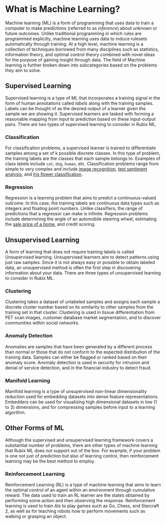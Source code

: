 # What is Machine Learning?
Machine learning (ML) is a form of programming that uses data to train a computer to make predictions (referred to as *inference*) about unknown or future outcomes. Unlike traditional programming in which rules are programmed explicitly, machine learning uses data to induce rulesets automatically through training. At a high level, machine learning is a collection of techniques borrowed from many disciplines such as statistics, information theory, and optimal control theory combined with novel ideas for the purpose of gaining insight through data. The field of Machine learning is further broken down into subcategories based on the problems they aim to solve.

## Supervised Learning
Supervised learning is a type of ML that incorporates a training signal in the form of human annotations called *labels* along with the training samples. Labels can be thought of as the desired output of a learner given the sample we are showing it. Supervised learners are tasked with forming a reasonable mapping from input to prediction based on these input-output pairs. There are two types of supervised learning to consider in Rubix ML.

### Classification
For classification problems, a supervised learner is trained to differentiate samples among a set of k possible discrete classes. In this type of problem, the training labels are the classes that each sample belongs to. Examples of class labels include `cat`, `dog`, `human`, etc. Classification problems range from simple to very complex and include [image recognition](https://github.com/RubixML/CIFAR-10), [text sentiment analysis](https://github.com/RubixML/Sentiment), and [Iris flower classification](https://github.com/RubixML/Iris).

### Regression
Regression is a learning problem that aims to predict a continuous-valued outcome. In this case, the training labels are continuous data types such as integers and floating point numbers. Unlike classifiers, the range of predictions that a regressor can make is infinite. Regression problems include determining the angle of an automobile steering wheel, estimating the [sale price of a home](https://github.com/RubixML/Housing), and credit scoring.

## Unsupervised Learning
A form of learning that does not require training labels is called Unsupervised learning. Unsupervised learners aim to detect patterns using just raw samples. Since it is not always easy or possible to obtain labeled data, an unsupervised method is often the first step in discovering information about your data. There are three types of unsupervised learning to consider in Rubix ML.

### Clustering
Clustering takes a dataset of unlabeled samples and assigns each sample a discrete cluster number based on its similarity to other samples from the training set in that cluster. Clustering is used in tissue differentiation from PET scan images, customer database market segmentation, and to discover communities within social networks.

### Anomaly Detection
Anomalies are samples that have been generated by a different process than normal or those that do not conform to the expected distribution of the training data. Samples can either be flagged or ranked based on their anomaly score. Anomaly detection is used in security for intrusion and denial of service detection, and in the financial industry to detect fraud.

### Manifold Learning
Manifold learning is a type of unsupervised non-linear dimensionality reduction used for embedding datasets into dense feature representations. Embedders can be used for visualizing high dimensional datasets in low (1 to 3) dimensions, and for compressing samples before input to a learning algorithm.

## Other Forms of ML
Although the supervised and unsupervised learning framework covers a substantial number of problems, there are other types of machine learning that Rubix ML does *not* support out of the box. For example, if your problem is one not just of prediction but also of learning control, then reinforcement learning may be the best method to employ.

### Reinforcement Learning
Reinforcement Learning (RL) is a type of machine learning that aims to learn the optimal control of an agent within an environment through cumulative reward. The data used to train an RL learner are the states obtained by performing some action and then observing the response. Reinforcement learning is used to train AIs to play games such as Go, Chess, and Starcraft 2, as well as for teaching robots how to perform movements such as walking or grasping an object.